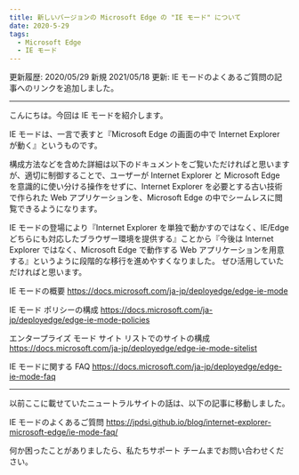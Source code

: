 ```yaml
---
title: 新しいバージョンの Microsoft Edge の "IE モード" について
date: 2020-5-29
tags: 
  - Microsoft Edge
  - IE モード
---
```


更新履歴:
2020/05/29 新規
2021/05/18 更新: IE モードのよくあるご質問の記事へのリンクを追加しました。

---

こんにちは。今回は IE モードを紹介します。

IE モードは、一言で表すと『Microsoft Edge の画面の中で Internet Explorer が動く』というものです。

構成方法などを含めた詳細は以下のドキュメントをご覧いただければと思いますが、適切に制御することで、ユーザーが Internet Explorer と Microsoft Edge を意識的に使い分ける操作をせずに、Internet Explorer を必要とする古い技術で作られた Web アプリケーションを、Microsoft Edge の中でシームレスに閲覧できるようになります。

IE モードの登場により『Internet Explorer を単独で動かすのではなく、IE/Edge どちらにも対応したブラウザー環境を提供する』ことから『今後は Internet Explorer ではなく、Microsoft Edge で動作する Web アプリケーションを用意する』というように段階的な移行を進めやすくなりました。
ぜひ活用していただければと思います。

IE モードの概要
https://docs.microsoft.com/ja-jp/deployedge/edge-ie-mode

IE モード ポリシーの構成
https://docs.microsoft.com/ja-jp/deployedge/edge-ie-mode-policies

エンタープライズ モード サイト リストでのサイトの構成
https://docs.microsoft.com/ja-jp/deployedge/edge-ie-mode-sitelist

IE モードに関する FAQ
https://docs.microsoft.com/ja-jp/deployedge/edge-ie-mode-faq

---

以前ここに載せていたニュートラルサイトの話は、以下の記事に移動しました。

IE モードのよくあるご質問
https://jpdsi.github.io/blog/internet-explorer-microsoft-edge/ie-mode-faq/

何か困ったことがありましたら、私たちサポート チームまでお問い合わせください。
